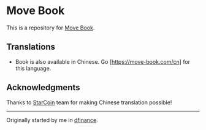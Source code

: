 # Move Book

This is a repository for [Move Book](https://move-book.com). 

## Translations

- Book is also available in Chinese. Go [https://move-book.com/cn] for this language.

## Acknowledgments

Thanks to [StarCoin](https://github.com/starcoinorg) team for making Chinese translation possible!

---

Originally started by me in [dfinance](https://github.com/dfinance/move-book).
